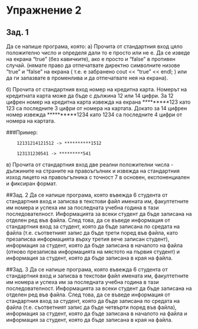 # Упражнение 2

## Зад. 1
Да се напише програма, която:
а) Прочита от стандартния вход цяло положително число и определя дали то е просто или не е. Да се изведе на екрана “true” (без кавичките), ако е просто и “false” в противен случай. (нямате право да отпечатвате директно символните низове “true” и “false” на екрана ( т.е. е забранено cout << “true” << endl; ) или да ги запазвате в променлива и да отпечатвате нея на екрана).

б) Прочита от стандартния вход номер на кредитна карта. Номерът на кредитната карта може да бъде с дължина 12 или 14 цифри. За 12 цифрен номер на кредитна карта извежда на екрана *********123 като 123 са последните 3 цифри от номера на картата. Докато за 14 цифрен номер извежда **********1234 като 1234 са последните 4 цифри от номера на картата.

###Пример:

```
    12131214121512 -> **********1512
```

```
    123131230541 -> *********541
```

в) Прочита от стандартния вход две реални положителни числа - дължините на страните на правоъгълник и извежда на стандартния изход лицето на правоъгълника с точност 7 в основен, експоненциален и фиксиран формат.

##Зад. 2
Да се напише програма, която въвежда 6 студента от стандартния вход и записва в текстови файл имената им, факултетните им номера и успеха им за последната учебна година в тази последователност. Информацията за всеки студент да бъде записана на отделен ред във файла. След това, да се въведе информация от стандартния вход за студент, която да бъде записана по средата на файла (т.е. съответният запис да бъде трети поред във файла, като презаписва информацията върху третия вече записан студент), информация за студент, която да бъде записана в началото на файла (отново презаписва информацията на мястото на първия студент) и информация за студент, която да бъде записана в края на файла.

##Зад. 3
Да се напише програма, която въвежда 6 студента от стандартния вход и записва в текстови файл имената им, факултетните им номера и успеха им за последната учебна година в тази последователност. Информацията за всеки студент да бъде записана на отделен ред във файла. След това, да се въведе информация от стандартния вход за студент, която да бъде записана по средата на файла (т.е. съответният запис да бъде четвърти поред във файла), информация за студент, която да бъде записана в началото на файла и информация за студент, която да бъде записана в края на файла.


